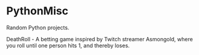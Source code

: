 # PythonMisc
Random Python projects.

DeathRoll - A betting game inspired by Twitch streamer Asmongold, where you roll until one person hits 1, and thereby loses.
